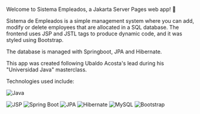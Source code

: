 Welcome to Sistema Empleados, a Jakarta Server Pages web app! 🚀

Sistema de Empleados is a simple management system where you can add, modify or delete employees that are allocated in a SQL database. The frontend uses JSP and JSTL tags to produce dynamic code, and it was styled using Bootstrap. 

The database is managed with Springboot, JPA and Hibernate.

This app was created following Ubaldo Acosta's lead during his "Universidad Java" masterclass.

Technologies used include:

![Java](https://img.shields.io/badge/java-%23ED8B00.svg?style=for-the-badge&logo=openjdk&logoColor=white)

![JSP](https://img.shields.io/badge/JSP-Technology-red.svg?style=for-the-badge&logo=java&logoColor=white)
![Spring Boot](https://img.shields.io/badge/Spring%20Boot-3.1.2-brightgreen.svg?style=for-the-badge&logo=spring&logoColor=white)
![JPA](https://img.shields.io/badge/JPA-2.2-blue.svg?style=for-the-badge&logo=java&logoColor=white)
![Hibernate](https://img.shields.io/badge/Hibernate-5.6.10-red.svg?style=for-the-badge&logo=hibernate&logoColor=white)
![MySQL](https://img.shields.io/badge/MySQL-Database-blue.svg?style=for-the-badge&logo=mysql&logoColor=white)
![Bootstrap](https://img.shields.io/badge/Bootstrap-Framework-563D7C.svg?style=for-the-badge&logo=bootstrap&logoColor=white)
